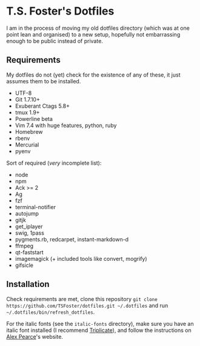 # T.S. Foster's Dotfiles

I am in the process of moving my old dotfiles directory (which was at one point lean and organised) to a new setup, hopefully not embarrassing enough to be public instead of private.

## Requirements

My dotfiles do not (yet) check for the existence of any of these, it just assumes them to be installed.

* UTF-8
* Git 1.7.10+
* Exuberant Ctags 5.8+
* tmux 1.9+
* Powerline beta
* Vim 7.4 with huge features, python, ruby
* Homebrew
* rbenv
* Mercurial
* pyenv

Sort of required (*very* incomplete list):

* node
* npm
* Ack >= 2
* Ag
* fzf
* terminal-notifier
* autojump
* gitjk
* get_iplayer
* swig, 1pass
* pygments.rb, redcarpet, instant-markdown-d
* ffmpeg
* qt-faststart
* imagemagick (+ included tools like convert, mogrify)
* gifsicle

## Installation

Check requirements are met, clone this repository `git clone https://github.com/TSFoster/dotfiles.git ~/.dotfiles` and run `~/.dotfiles/bin/refresh_dotfiles`.

For the italic fonts (see the `italic-fonts` directory), make sure you have an italic font installed (I recommend [Triplicate]), and follow the instructions on [Alex Pearce]'s website.

[Triplicate]:  http://practicaltypography.com/triplicate.html            "Triplicate font by Matthew Butterick"
[Alex Pearce]: https://alexpearce.me/2014/05/italics-in-iterm2-vim-tmux/ "Enabling italic fonts in iTerm2, tmux, and vim"
